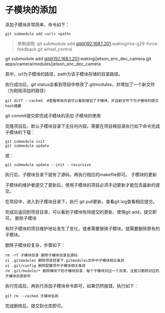 # 子模块的添加

添加子模块非常简单，命令如下：
```shell
git submodule add <url> <path>
```
> 举例说明: git submodule add git@192.168.1.201:waking/ros-g29-force-feedback.git wheel_control

git submodule add git@192.168.1.201:waking/jetson_enc_dec_camera.git apps/camera/modules/jetson_enc_dec_camera

其中，url为子模块的路径，path为该子模块存储的目录路径。

执行成功后，git status会看到项目中修改了.gitmodules，并增加了一个新文件（为刚刚添加的路径）
```shell
git diff --cached  #查看修改内容可以看到增加了子模块，并且新文件下为子模块的提交hash摘要
```
git commit提交即完成子模块的添加
子模块的使用

克隆项目后，默认子模块目录下无任何内容。需要在项目根目录执行如下命令完成子模块的下载：
```shell
git submodule init
git submodule update
```

或：
```shell
git submodule update --init --recursive
```

执行后，子模块目录下就有了源码，再执行相应的makefile即可。
子模块的更新

子模块的维护者提交了更新后，使用子模块的项目必须手动更新才能包含最新的提交。

在项目中，进入到子模块目录下，执行 git pull更新，查看git log查看相应提交。

完成后返回到项目目录，可以看到子模块有待提交的更新，使用git add，提交即可。
删除子模块

有时子模块的项目维护地址发生了变化，或者需要替换子模块，就需要删除原有的子模块。

删除子模块较复杂，步骤如下：

```shell
rm -rf 子模块目录 删除子模块目录及源码
vi .gitmodules 删除项目目录下.gitmodules文件中子模块相关条目
vi .git/config 删除配置项中子模块相关条目
rm .git/module/* 删除模块下的子模块目录，每个子模块对应一个目录，注意只删除对应的子模块目录即可
```

执行完成后，再执行添加子模块命令即可，如果仍然报错，执行如下：

```shell
git rm --cached 子模块名称
```

完成删除后，提交到仓库即可。
